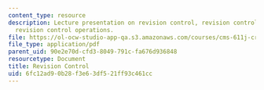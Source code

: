 ```yaml
---
content_type: resource
description: Lecture presentation on revision control, revision control systems, and
  revision control operations.
file: https://ol-ocw-studio-app-qa.s3.amazonaws.com/courses/cms-611j-creating-video-games-fall-2014/6fc12ad90b28f3e63df521ff93c461cc_MITCMS_611JF14_Source_Cont.pdf
file_type: application/pdf
parent_uid: 90e2e70d-cfd3-8049-791c-fa676d936848
resourcetype: Document
title: Revision Control
uid: 6fc12ad9-0b28-f3e6-3df5-21ff93c461cc
---
```

